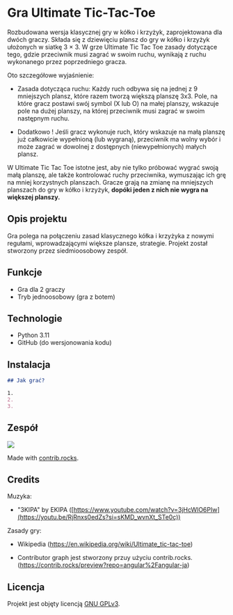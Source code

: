 # Gra Ultimate Tic-Tac-Toe

Rozbudowana wersja klasycznej gry w kółko i krzyżyk, zaprojektowana dla dwóch graczy. Składa się z dziewięciu plansz do gry w kółko i krzyżyk ułożonych w siatkę 3 × 3. W grze Ultimate Tic Tac Toe zasady dotyczące tego, gdzie przeciwnik musi zagrać w swoim ruchu, wynikają z ruchu wykonanego przez poprzedniego gracza. 

Oto szczegółowe wyjaśnienie:
- Zasada dotycząca ruchu:
Każdy ruch odbywa się na jednej z 9 mniejszych plansz, które razem tworzą większą planszę 3x3.
Pole, na które gracz postawi swój symbol (X lub O) na małej planszy, wskazuje pole na dużej planszy, na której przeciwnik musi zagrać w swoim następnym ruchu.
* Dodatkowo ! 
Jeśli gracz wykonuje ruch, który wskazuje na małą planszę już całkowicie wypełnioną (lub wygraną), przeciwnik ma wolny wybór i może zagrać w dowolnej z dostępnych (niewypełnionych) małych plansz.

W Ultimate Tic Tac Toe istotne jest, aby nie tylko próbować wygrać swoją małą planszę, ale także kontrolować ruchy przeciwnika, wymuszając ich grę na mniej korzystnych planszach. Gracze grają na zmianę na mniejszych planszach do gry w kółko i krzyżyk, **dopóki jeden z nich nie wygra na większej planszy.**


## Opis projektu
Gra polega na połączeniu zasad klasycznego kółka i krzyżyka z nowymi regułami, wprowadzającymi większe plansze, strategie. Projekt został stworzony przez siedmioosobowy zespół.


## Funkcje
- Gra dla 2 graczy
- Tryb jednoosobowy (gra z botem)

## Technologie
- Python 3.11
- GitHub (do wersjonowania kodu)

## Instalacja

```markdown
## Jak grać?

1.
2. 
3. 
```



## Zespół
<a href="https://github.com/leaselimi/Zesp-5/graphs/contributors">
  <img src="https://contrib.rocks/image?repo=leaselimi/Zesp-5" />
</a>

Made with [contrib.rocks](https://contrib.rocks).


## Credits
Muzyka:
- "3KIPA" by EKIPA ([https://www.youtube.com/watch?v=3jHcWlO6PIw](https://youtu.be/RjRnxs0edZs?si=sKMD_wvnXt_STe0c))

Zasady gry:
- Wikipedia (https://en.wikipedia.org/wiki/Ultimate_tic-tac-toe)
  
- Contributor graph jest stworzony przuy użyciu contrib.rocks.(https://contrib.rocks/preview?repo=angular%2Fangular-ja)

## Licencja
Projekt jest objęty licencją [GNU GPLv3](LICENCJA).

